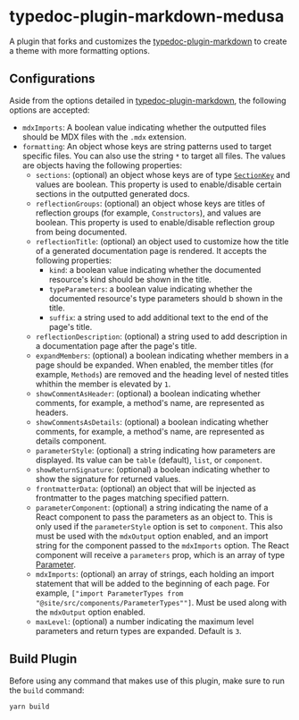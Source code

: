 # typedoc-plugin-markdown-medusa

A plugin that forks and customizes the [typedoc-plugin-markdown](https://github.com/tgreyuk/typedoc-plugin-markdown/tree/master/packages/typedoc-plugin-markdown) to create a theme with more formatting options.

## Configurations

Aside from the options detailed in [typedoc-plugin-markdown](https://github.com/tgreyuk/typedoc-plugin-markdown/tree/master/packages/typedoc-plugin-markdown#options), the following options are accepted:

- `mdxImports`: A boolean value indicating whether the outputted files should be MDX files with the `.mdx` extension.
- `formatting`: An object whose keys are string patterns used to target specific files. You can also use the string `*` to target all files. The values are objects having the following properties:
  - `sections`: (optional) an object whose keys are of type [`SectionKey`](./src/types.ts#L19) and values are boolean. This property is used to enable/disable certain sections in the outputted generated docs.
  - `reflectionGroups`: (optional) an object whose keys are titles of reflection groups (for example, `Constructors`), and values are boolean. This property is used to enable/disable reflection group from being documented.
  - `reflectionTitle`: (optional) an object used to customize how the title of a generated documentation page is rendered. It accepts the following properties:
    - `kind`: a boolean value indicating whether the documented resource's kind should be shown in the title.
    - `typeParameters`: a boolean value indicating whether the documented resource's type parameters should b shown in the title.
    - `suffix`: a string used to add additional text to the end of the page's title.
  - `reflectionDescription`: (optional) a string used to add description in a documentation page after the page's title.
  - `expandMembers`: (optional) a boolean indicating whether members in a page should be expanded. When enabled, the member titles (for example, `Methods`) are removed and the heading level of nested titles whithin the member is elevated by `1`.
  - `showCommentAsHeader`: (optional) a boolean indicating whether comments, for example, a method's name, are represented as headers.
  - `showCommentsAsDetails`: (optional) a boolean indicating whether comments, for example, a method's name, are represented as details component.
  - `parameterStyle`: (optional) a string indicating how parameters are displayed. Its value can be `table` (default), `list`, or `component`.
  - `showReturnSignature`: (optional) a boolean indicating whether to show the signature for returned values.
  - `frontmatterData`: (optional) an object that will be injected as frontmatter to the pages matching specified pattern.
  - `parameterComponent`: (optional) a string indicating the name of a React component to pass the parameters as an object to. This is only used if the `parameterStyle` option is set to `component`. This also must be used with the `mdxOutput` option enabled, and an import string for the component passed to the `mdxImports` option. The React component will receive a `parameters` prop, which is an array of type [Parameter](./src/types.ts#L95).
  - `mdxImports`: (optional) an array of strings, each holding an import statement that will be added to the beginning of each page. For example, `["import ParameterTypes from "@site/src/components/ParameterTypes""]`. Must be used along with the `mdxOutput` option enabled.
  - `maxLevel`: (optional) a number indicating the maximum level parameters and return types are expanded. Default is `3`.

## Build Plugin

Before using any command that makes use of this plugin, make sure to run the `build` command:

```bash
yarn build
```
